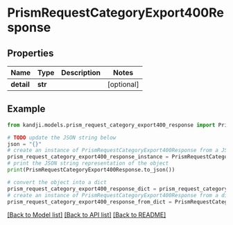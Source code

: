 # PrismRequestCategoryExport400Response


## Properties

Name | Type | Description | Notes
------------ | ------------- | ------------- | -------------
**detail** | **str** |  | [optional] 

## Example

```python
from kandji.models.prism_request_category_export400_response import PrismRequestCategoryExport400Response

# TODO update the JSON string below
json = "{}"
# create an instance of PrismRequestCategoryExport400Response from a JSON string
prism_request_category_export400_response_instance = PrismRequestCategoryExport400Response.from_json(json)
# print the JSON string representation of the object
print(PrismRequestCategoryExport400Response.to_json())

# convert the object into a dict
prism_request_category_export400_response_dict = prism_request_category_export400_response_instance.to_dict()
# create an instance of PrismRequestCategoryExport400Response from a dict
prism_request_category_export400_response_from_dict = PrismRequestCategoryExport400Response.from_dict(prism_request_category_export400_response_dict)
```
[[Back to Model list]](../README.md#documentation-for-models) [[Back to API list]](../README.md#documentation-for-api-endpoints) [[Back to README]](../README.md)


